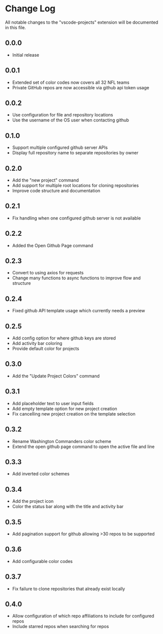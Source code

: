 # Change Log

All notable changes to the "vscode-projects" extension will be documented in this file.

## 0.0.0

- Initial release

## 0.0.1

- Extended set of color codes now covers all 32 NFL teams
- Private GitHub repos are now accessible via github api token usage

## 0.0.2

- Use configuration for file and repository locations
- Use the username of the OS user when contacting github

## 0.1.0

- Support multiple configured github server APIs
- Display full repository name to separate repositories by owner

## 0.2.0

- Add the "new project" command
- Add support for multiple root locations for cloning repositories
- Improve code structure and documentation

## 0.2.1

- Fix handling when one configured github server is not available

## 0.2.2

- Added the Open Github Page command

## 0.2.3

- Convert to using axios for requests
- Change many functions to async functions to improve flow and structure

## 0.2.4

- Fixed github API template usage which currently needs a preview

## 0.2.5

- Add config option for where github keys are stored
- Add activity bar coloring
- Provide default color for projects

## 0.3.0

- Add the "Update Project Colors" command

## 0.3.1

- Add placeholder text to user input fields
- Add empty template option for new project creation
- Fix cancelling new project creation on the template selection

## 0.3.2

- Rename Washington Commanders color scheme
- Extend the open github page command to open the active file and line

## 0.3.3

- Add inverted color schemes

## 0.3.4

- Add the project icon
- Color the status bar along with the title and activity bar

## 0.3.5

- Add pagination support for github allowing >30 repos to be supported

## 0.3.6

- Add configurable color codes

## 0.3.7

- Fix failure to clone repositories that already exist locally

## 0.4.0

- Allow configuration of which repo affiliations to include for configured repos
- Include starred repos when searching for repos
